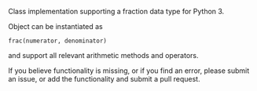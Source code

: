 Class implementation supporting a fraction data type for Python 3.

Object can be instantiated as

    frac(numerator, denominator)

and support all relevant arithmetic methods and operators.

If you believe functionality is missing, or if you find an error, please submit an issue, or add the functionality and submit a pull request.
